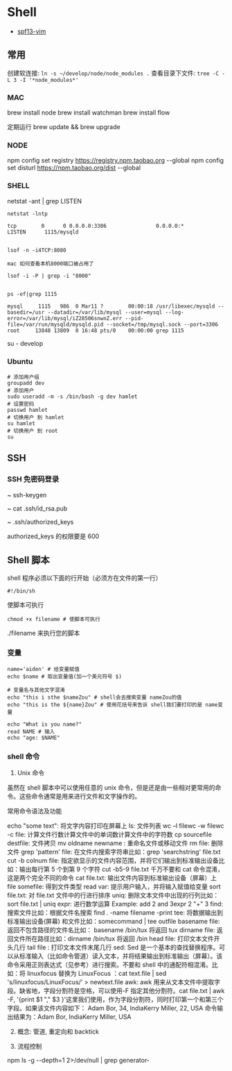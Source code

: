 # Shell

- [spf13-vim](https://github.com/spf13/spf13-vim)

## 常用

创建软连接: `ln -s ~/develop/node/node_modules .`
查看目录下文件: `tree -C -L 3 -I '*node_modules*'`

### MAC

brew install node
brew install watchman
brew install flow

定期运行
brew update && brew upgrade

### NODE

npm config set registry https://registry.npm.taobao.org --global
npm config set disturl https://npm.taobao.org/dist --global

### SHELL

netstat -ant | grep LISTEN

```shell
netstat -lntp

tcp        0      0 0.0.0.0:3306                0.0.0.0:*                   LISTEN      1115/mysqld


lsof -n -i4TCP:8080

mac 如何查看本机8000端口被占用了

lsof -i -P | grep -i "8000"


ps -ef|grep 1115

mysql     1115   986  0 Mar11 ?        00:00:18 /usr/libexec/mysqld --basedir=/usr --datadir=/var/lib/mysql --user=mysql --log-error=/var/lib/mysql/iZ28506snwnZ.err --pid-file=/var/run/mysqld/mysqld.pid --socket=/tmp/mysql.sock --port=3306
root     13848 13809  0 16:48 pts/0    00:00:00 grep 1115

```

su - develop

### Ubuntu

```shell
# 添加用户组
groupadd dev
# 添加用户
sudo useradd -m -s /bin/bash -g dev hamlet
# 设置密码
passwd hamlet
# 切换用户 到 hamlet
su hamlet
# 切换用户 到 root
su
```

## SSH

### SSH 免密码登录

~ ssh-keygen

~ cat .ssh/id_rsa.pub

~ .ssh/authorized_keys

authorized_keys 的权限要是 600

## Shell 脚本

shell 程序必须以下面的行开始（必须方在文件的第一行）

```shell
#!/bin/sh
```

使脚本可执行

```shell
chmod +x filename # 使脚本可执行
```

./filename 来执行您的脚本

### 变量

```shell
name='aiden' # 给变量赋值
echo $name # 取出变量值(加一个美元符号 $)

# 变量名与其他文字混淆
echo "this i sthe $nameZou" # shell会去搜索变量 nameZou的值
echo "this is the ${name}Zou" # 使用花括号来告诉 shell我们要打印的是 name变量

echo "What is you name?"
read NAME # 输入
echo "age: $NAME"
```

### shell 命令

1. Unix 命令

虽然在 shell 脚本中可以使用任意的 unix 命令，但是还是由一些相对更常用的命令。这些命令通常是用来进行文件和文字操作的。

常用命令语法及功能

echo "some text": 将文字内容打印在屏幕上
ls: 文件列表
wc –l filewc -w filewc -c file: 计算文件行数计算文件中的单词数计算文件中的字符数
cp sourcefile destfile: 文件拷贝
mv oldname newname : 重命名文件或移动文件
rm file: 删除文件
grep 'pattern' file: 在文件内搜索字符串比如：grep 'searchstring' file.txt
cut -b colnum file: 指定欲显示的文件内容范围，并将它们输出到标准输出设备比如：输出每行第 5 个到第 9 个字符 cut -b5-9 file.txt 千万不要和 cat 命令混淆，这是两个完全不同的命令
cat file.txt: 输出文件内容到标准输出设备（屏幕）上
file somefile: 得到文件类型
read var: 提示用户输入，并将输入赋值给变量
sort file.txt: 对 file.txt 文件中的行进行排序
uniq: 删除文本文件中出现的行列比如： sort file.txt | uniq
expr: 进行数学运算 Example: add 2 and 3expr 2 "+" 3
find: 搜索文件比如：根据文件名搜索 find . -name filename -print
tee: 将数据输出到标准输出设备(屏幕) 和文件比如：somecommand | tee outfile
basename file: 返回不包含路径的文件名比如： basename /bin/tux 将返回 tux
dirname file: 返回文件所在路径比如：dirname /bin/tux 将返回 /bin
head file: 打印文本文件开头几行
tail file : 打印文本文件末尾几行
sed: Sed 是一个基本的查找替换程序。可以从标准输入（比如命令管道）读入文本，并将结果输出到标准输出（屏幕）。该命令采用正则表达式（见参考）进行搜索。不要和 shell 中的通配符相混淆。比如：将 linuxfocus 替换为 LinuxFocus ：cat text.file | sed 's/linuxfocus/LinuxFocus/' > newtext.file
awk: awk 用来从文本文件中提取字段。缺省地，字段分割符是空格，可以使用-F 指定其他分割符。cat file.txt | awk -F, '{print $1 "," $3 }'这里我们使用，作为字段分割符，同时打印第一个和第三个字段。如果该文件内容如下： Adam Bor, 34, IndiaKerry Miller, 22, USA 命令输出结果为：Adam Bor, IndiaKerry Miller, USA

2. 概念: 管道, 重定向和 backtick

3. 流程控制

npm ls -g --depth=1 2>/dev/null | grep generator-
